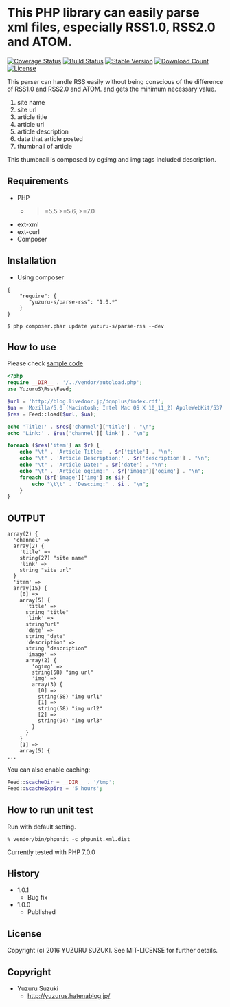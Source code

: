 This PHP library can easily parse xml files, especially RSS1.0, RSS2.0 and ATOM.
=============================

[![Coverage Status](https://coveralls.io/repos/github/YuzuruS/parse-rss/badge.svg?branch=master)](https://coveralls.io/github/YuzuruS/parse-rss?branch=master)
[![Build Status](https://travis-ci.org/YuzuruS/parse-rss.png?branch=master)](https://travis-ci.org/YuzuruS/parse-rss)
[![Stable Version](https://poser.pugx.org/yuzuru-s/parse-rss/v/stable)](https://packagist.org/packages/yuzuru-s/parse-rss)
[![Download Count](https://poser.pugx.org/yuzuru-s/parse-rss/downloads.png)](https://packagist.org/packages/yuzuru-s/parse-rss)
[![License](https://poser.pugx.org/yuzuru-s/parse-rss/license)](https://packagist.org/packages/yuzuru-s/parse-rss)

This parser can handle RSS easily without being conscious of the difference of RSS1.0 and RSS2.0 and ATOM.
and gets the minimum necessary value.

1. site name
2. site url
3. article title
4. article url
5. article description
6. date that article posted
7. thumbnail of article

This thumbnail is composed by og:img and img tags included description.

Requirements
-----------------------------
- PHP
  - >=5.5 >=5.6, >=7.0
- ext-xml
- ext-curl
- Composer



Installation
----------------------------

* Using composer

```
{
    "require": {
       "yuzuru-s/parse-rss": "1.0.*"
    }
}
```

```
$ php composer.phar update yuzuru-s/parse-rss --dev
```

How to use
----------------------------
Please check [sample code](https://github.com/YuzuruS/parse-rss/blob/master/sample/usecase.php)

```php
<?php
require __DIR__ . '/../vendor/autoload.php';
use YuzuruS\Rss\Feed;

$url = 'http://blog.livedoor.jp/dqnplus/index.rdf';
$ua = 'Mozilla/5.0 (Macintosh; Intel Mac OS X 10_11_2) AppleWebKit/537.36 (KHTML, like Gecko) Chrome/47.0.2526.106 Safari/537.36';
$res = Feed::load($url, $ua);

echo 'Title:' . $res['channel']['title'] . "\n";
echo 'Link:' . $res['channel']['link'] . "\n";

foreach ($res['item'] as $r) {
	echo "\t" . 'Article Title:' . $r['title'] . "\n";
	echo "\t" . 'Article Description:' . $r['description'] . "\n";
	echo "\t" . 'Article Date:' . $r['date'] . "\n";
	echo "\t" . 'Article og:img:' . $r['image']['ogimg'] . "\n";
	foreach ($r['image']['img'] as $i) {
		echo "\t\t" . 'Desc:img:' . $i . "\n";
	}
}

```

OUTPUT
----------------------------

```
array(2) {
  'channel' =>
  array(2) {
    'title' =>
    string(27) "site name"
    'link' =>
    string "site url"
  }
  'item' =>
  array(15) {
    [0] =>
    array(5) {
      'title' =>
      string "title"
      'link' =>
      string"url"
      'date' =>
      string "date"
      'description' =>
      string "description"
      'image' =>
      array(2) {
        'ogimg' =>
        string(58) "img url"
        'img' =>
        array(3) {
          [0] =>
          string(58) "img url1"
          [1] =>
          string(58) "img url2"
          [2] =>
          string(94) "img url3"
        }
      }
    }
    [1] =>
    array(5) {
...

```

You can also enable caching:

```php
Feed::$cacheDir = __DIR__ . '/tmp';
Feed::$cacheExpire = '5 hours';
```


How to run unit test
----------------------------

Run with default setting.
```
% vendor/bin/phpunit -c phpunit.xml.dist
```

Currently tested with PHP 7.0.0


History
----------------------------
- 1.0.1
  - Bug fix
- 1.0.0
  - Published


License
----------------------------
Copyright (c) 2016 YUZURU SUZUKI. See MIT-LICENSE for further details.

Copyright
-----------------------------
- Yuzuru Suzuki
  - http://yuzurus.hatenablog.jp/
